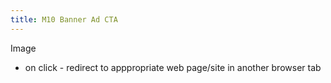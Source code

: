 ```yaml
---
title: M10 Banner Ad CTA
---
```


Image

- on click - redirect to apppropriate web page/site in another browser tab